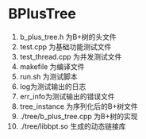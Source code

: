 # BPlusTree

1. b_plus_tree.h 为B+树的头文件
2. test.cpp 为基础功能测试文件
3. test_thread.cpp 为并发测试文件
4. makefile 为编译文件
5. run.sh 为测试脚本
6. log为测试输出的日志
7. err_info为测试输出的错误文件
8. tree_instance 为序列化后的B+树文件
9. ./tree/b_plus_tree.cpp 为B+树的实现
10. ./tree/libbpt.so 生成的动态链接库
